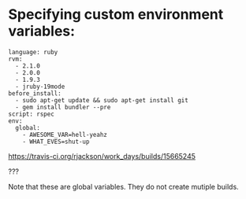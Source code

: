 
# Specifying custom environment variables:

```
language: ruby
rvm:
  - 2.1.0
  - 2.0.0
  - 1.9.3
  - jruby-19mode
before_install:
  - sudo apt-get update && sudo apt-get install git
  - gem install bundler --pre
script: rspec
env:
  global:
    - AWESOME_VAR=hell-yeahz
    - WHAT_EVES=shut-up
```

https://travis-ci.org/rjackson/work_days/builds/15665245

???

Note that these are global variables. They do not create mutiple builds.
